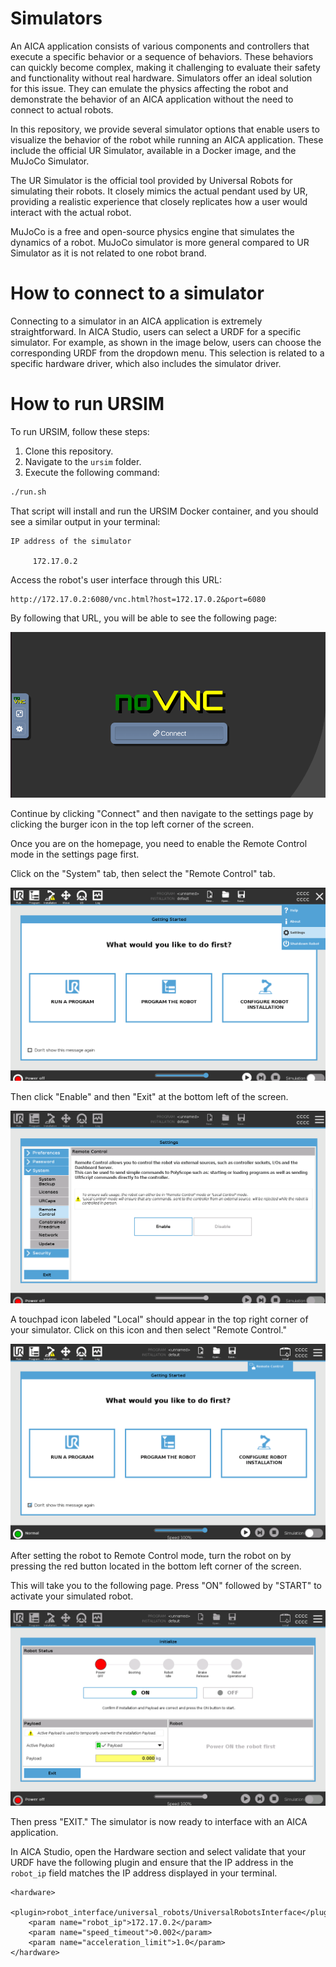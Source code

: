 # Simulators

An AICA application consists of various components and controllers that execute a specific behavior or a sequence of 
behaviors. These behaviors can quickly become complex, making it challenging to evaluate their safety and functionality
 without real hardware. Simulators offer an ideal solution for this issue. They can emulate the physics affecting the 
 robot and demonstrate the behavior of an AICA application without the need to connect to actual robots.

In this repository, we provide several simulator options that enable users to visualize the behavior of the robot while 
running an AICA application. These include the official UR Simulator, available in a Docker image, and the MuJoCo Simulator.

The UR Simulator is the official tool provided by Universal Robots for simulating their robots. It closely mimics the 
actual pendant used by UR, providing a realistic experience that closely replicates how a user would interact with the 
actual robot. 

MuJoCo is a free and open-source physics engine that simulates the dynamics of a robot. MuJoCo simulator is more general 
compared to UR Simulator as it is not related to one robot brand.


# How to connect to a simulator

Connecting to a simulator in an AICA application is extremely straightforward. In AICA Studio, users can select a URDF 
for a specific simulator. For example, as shown in the image below, users can choose the corresponding URDF from the 
dropdown menu. This selection is related to a specific hardware driver, which also includes the simulator driver.


# How to run URSIM

To run URSIM, follow these steps:

1. Clone this repository.
2. Navigate to the `ursim` folder.
3. Execute the following command:

```sh
./run.sh
```

That script will install and run the URSIM Docker container, and you should see a similar output in your terminal:

```
IP address of the simulator

     172.17.0.2
```

Access the robot's user interface through this URL:

```
http://172.17.0.2:6080/vnc.html?host=172.17.0.2&port=6080
```

By following that URL, you will be able to see the following page:

![Home page](./images/homepage.png)

Continue by clicking "Connect" and then navigate to the settings page by clicking the burger icon in the top left corner
of the screen.

Once you are on the homepage, you need to enable the Remote Control mode in the settings page first. 

Click on the "System" tab, then select the "Remote Control" tab.

![Selection Open](./images/selection.png)

Then click "Enable" and then "Exit" at the bottom left of the screen.

![Settings](./images/settings.png)

A touchpad icon labeled "Local" should appear in the top right corner of your simulator. Click on this icon and then
select "Remote Control."

![Settings](./images/remote_control.png)

After setting the robot to Remote Control mode, turn the robot on by pressing the red button located in the bottom left
corner of the screen.

This will take you to the following page. Press "ON" followed by "START" to activate your simulated robot.

![Robot on](./images/robot_on.png)

Then press "EXIT." The simulator is now ready to interface with an AICA application.

In AICA Studio, open the Hardware section and select validate that your URDF have the following plugin and ensure that 
the IP address in the `robot_ip` field matches the IP address displayed in your terminal.

```
<hardware>
    <plugin>robot_interface/universal_robots/UniversalRobotsInterface</plugin>
    <param name="robot_ip">172.17.0.2</param>
    <param name="speed_timeout">0.002</param>
    <param name="acceleration_limit">1.0</param>
</hardware>
```